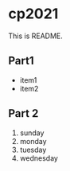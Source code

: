 # cp2021

This is README.
## Part1
- item1
- item2

## Part 2
1. sunday
1. monday
1. tuesday
1. wednesday